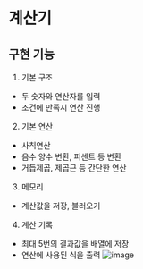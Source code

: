 # 계산기

## 구현 기능

1. 기본 구조
  - 두 숫자와 연산자를 입력
  - 조건에 만족시 연산 진행
2. 기본 연산
  - 사칙연산
  - 음수 양수 변환, 퍼센트 등 변환
  - 거듭제곱, 제곱근 등 간단한 연산
3. 메모리
  - 계산값을 저장, 불러오기
4. 계산 기록
  - 최대 5번의 결과값을 배열에 저장
  - 연산에 사용된 식을 출력
![image](https://github.com/user-attachments/assets/266d8dd1-8a15-4125-8262-61ec582c450f)
